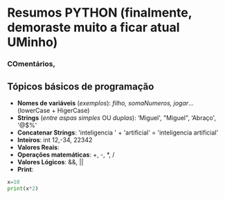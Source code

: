 # Resumos PYTHON (finalmente, demoraste muito a ficar atual UMinho)

### COmentários, #

## Tópicos básicos de programação

- __Nomes de variáveis__ (_exemplos_): _filho, somaNumeros, jogar_… (lowerCase + HigerCase)
- __Strings__ (_entre aspas simples_ OU _duplas_): ‘Miguel', "Miguel", ‘Abraço', '@$%'
- __Concatenar Strings__: 'inteligencia ' + 'artificial' = 'inteligencia artificial'
- __Inteiros__: int 12,-34, 22342
- __Valores Reais__:
- __Operações matemáticas__: +, -, *, /
- __Valores Lógicos__: &&, ||
- __Print__: 

```python
x=10
print(x*2) 
```


